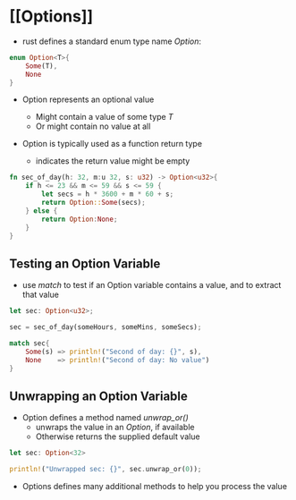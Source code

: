 # [[Options]]
- rust defines a standard enum type name *Option*:

```rust
enum Option<T>{
	Some(T),
	None
}
```

- Option represents an optional value
	- Might contain a value of some type *T*
	- Or might contain no value at all

- Option is typically used as a function return type
	- indicates the return value might be empty
```rust
fn sec_of_day(h: 32, m:u 32, s: u32) -> Option<u32>{
	if h <= 23 && m <= 59 && s <= 59 {
		let secs = h * 3600 + m * 60 + s;	
		return Option::Some(secs);
	} else {
		return Option:None;	
	}
}
```

## Testing an Option Variable

- use *match* to test if an Option variable contains a value, and to extract that value

```rust
let sec: Option<u32>;

sec = sec_of_day(someHours, someMins, someSecs);

match sec{
	Some(s) => println!("Second of day: {}", s),
	None    => println!("Second of day: No value")
}
```

## Unwrapping an Option Variable
- Option defines a method named *unwrap_or()*
	- unwraps the value in an *Option*, if available
	- Otherwise returns the supplied default value
```rust
let sec: Option<32>

println!("Unwrapped sec: {}", sec.unwrap_or(0));
```

- Options defines many additional methods to help you process the value